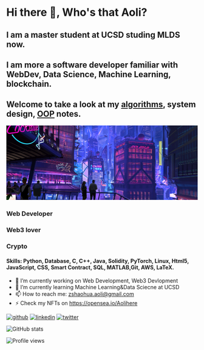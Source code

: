 # Hi there 👋, Who's that Aoli?
## I am a master student at UCSD studing MLDS now. 
## I am more a software developer familiar with WebDev, Data Science, Machine Learning, blockchain.

## Welcome to take a look at my [algorithms](https://github.com/WhosthatAoli/Algorithms), system design, [OOP](https://github.com/WhosthatAoli/OOP--) notes.

![*I am software engineer*](https://github.com/WhosthatAoli/WhosthatAoli/blob/main/images/banner.png)

### Web Developer
### Web3 lover
### Crypto

#### Skills: Python, Database, C, C++, Java, Solidity, PyTorch, Linux, Html5, JavaScript, CSS, Smart Contract, SQL, MATLAB,Git, AWS, LaTeX.

- 🔭 I’m currently working on Web Development, Web3 Devlopment 
- 🌱 I’m currently learning Machine Learning&Data Sciecne at UCSD
- 📫 How to reach me: zshaohua.aoli@gmail.com 
- ⚡ Check my NFTs on https://opensea.io/Aolihere 


[<img src='https://cdn.jsdelivr.net/npm/simple-icons@3.0.1/icons/github.svg' alt='github' height='40'>](https://github.com/WhosthatAoli)  [<img src='https://cdn.jsdelivr.net/npm/simple-icons@3.0.1/icons/linkedin.svg' alt='linkedin' height='40'>](https://www.linkedin.com/in/Shaohua-Zhang/)  [<img src='https://cdn.jsdelivr.net/npm/simple-icons@3.0.1/icons/twitter.svg' alt='twitter' height='40'>](https://twitter.com/shenlangaoli)  

![GitHub stats](https://github-readme-stats.vercel.app/api?username=WhosthatAoli&show_icons=true)  

![Profile views](https://gpvc.arturio.dev/WhosthatAoli)  
